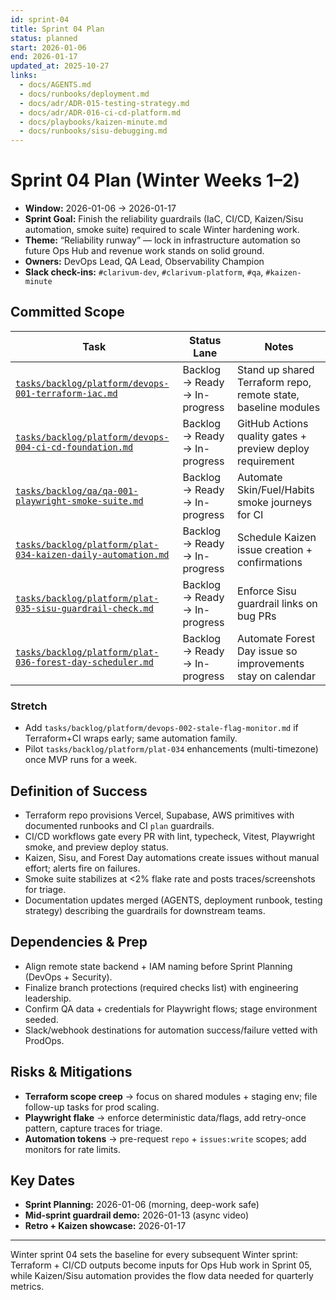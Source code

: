 ```yaml
---
id: sprint-04
title: Sprint 04 Plan
status: planned
start: 2026-01-06
end: 2026-01-17
updated_at: 2025-10-27
links:
  - docs/AGENTS.md
  - docs/runbooks/deployment.md
  - docs/adr/ADR-015-testing-strategy.md
  - docs/adr/ADR-016-ci-cd-platform.md
  - docs/playbooks/kaizen-minute.md
  - docs/runbooks/sisu-debugging.md
---
```


# Sprint 04 Plan (Winter Weeks 1–2)

- **Window:** 2026-01-06 → 2026-01-17  
- **Sprint Goal:** Finish the reliability guardrails (IaC, CI/CD, Kaizen/Sisu automation, smoke suite) required to scale Winter hardening work.  
- **Theme:** “Reliability runway” — lock in infrastructure automation so future Ops Hub and revenue work stands on solid ground.  
- **Owners:** DevOps Lead, QA Lead, Observability Champion  
- **Slack check-ins:** `#clarivum-dev`, `#clarivum-platform`, `#qa`, `#kaizen-minute`

## Committed Scope

| Task | Status Lane | Notes |
|------|-------------|-------|
| [`tasks/backlog/platform/devops-001-terraform-iac.md`](../../backlog/platform/devops-001-terraform-iac.md) | Backlog → Ready → In-progress | Stand up shared Terraform repo, remote state, baseline modules |
| [`tasks/backlog/platform/devops-004-ci-cd-foundation.md`](../../backlog/platform/devops-004-ci-cd-foundation.md) | Backlog → Ready → In-progress | GitHub Actions quality gates + preview deploy requirement |
| [`tasks/backlog/qa/qa-001-playwright-smoke-suite.md`](../../backlog/qa/qa-001-playwright-smoke-suite.md) | Backlog → Ready → In-progress | Automate Skin/Fuel/Habits smoke journeys for CI |
| [`tasks/backlog/platform/plat-034-kaizen-daily-automation.md`](../../backlog/platform/plat-034-kaizen-daily-automation.md) | Backlog → Ready → In-progress | Schedule Kaizen issue creation + confirmations |
| [`tasks/backlog/platform/plat-035-sisu-guardrail-check.md`](../../backlog/platform/plat-035-sisu-guardrail-check.md) | Backlog → Ready → In-progress | Enforce Sisu guardrail links on bug PRs |
| [`tasks/backlog/platform/plat-036-forest-day-scheduler.md`](../../backlog/platform/plat-036-forest-day-scheduler.md) | Backlog → Ready → In-progress | Automate Forest Day issue so improvements stay on calendar |

### Stretch

- Add `tasks/backlog/platform/devops-002-stale-flag-monitor.md` if Terraform+CI wraps early; same automation family.
- Pilot `tasks/backlog/platform/plat-034` enhancements (multi-timezone) once MVP runs for a week.

## Definition of Success

- Terraform repo provisions Vercel, Supabase, AWS primitives with documented runbooks and CI `plan` guardrails.
- CI/CD workflows gate every PR with lint, typecheck, Vitest, Playwright smoke, and preview deploy status.
- Kaizen, Sisu, and Forest Day automations create issues without manual effort; alerts fire on failures.
- Smoke suite stabilizes at <2% flake rate and posts traces/screenshots for triage.
- Documentation updates merged (AGENTS, deployment runbook, testing strategy) describing the guardrails for downstream teams.

## Dependencies & Prep

- Align remote state backend + IAM naming before Sprint Planning (DevOps + Security).
- Finalize branch protections (required checks list) with engineering leadership.
- Confirm QA data + credentials for Playwright flows; stage environment seeded.
- Slack/webhook destinations for automation success/failure vetted with ProdOps.

## Risks & Mitigations

- **Terraform scope creep** → focus on shared modules + staging env; file follow-up tasks for prod scaling.
- **Playwright flake** → enforce deterministic data/flags, add retry-once pattern, capture traces for triage.
- **Automation tokens** → pre-request `repo` + `issues:write` scopes; add monitors for rate limits.

## Key Dates

- **Sprint Planning:** 2026-01-06 (morning, deep-work safe)  
- **Mid-sprint guardrail demo:** 2026-01-13 (async video)  
- **Retro + Kaizen showcase:** 2026-01-17

---

Winter sprint 04 sets the baseline for every subsequent Winter sprint: Terraform + CI/CD outputs become inputs for Ops Hub work in Sprint 05, while Kaizen/Sisu automation provides the flow data needed for quarterly metrics.
